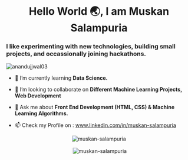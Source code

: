 ### <p><h1 align="center">Hello World :earth_asia:, I am Muskan Salampuria</h1>
<h3>I like experimenting with new technologies, building small projects, and occassionally joining hackathons.</h3></p>


<p align="left"> <img src="https://komarev.com/ghpvc/?username=anandujjwal03" alt="anandujjwal03" /> </p>

- 🌱 I’m currently learning <b>Data Science.</b>

- 👯 I’m looking to collaborate on <b>Different Machine Learning Projects, Web Development</b>

- 💬 Ask me about <b>Front End Development (HTML, CSS) & Machine Learning Algorithms.</b>

- 📫 Check my Profile on : www.linkedin.com/in/muskan-salampuria


<p align="center"><img align="center" src="https://github-readme-stats.vercel.app/api/top-langs/?username=muskan-salampuria&layout=compact&hide=html" alt="muskan-salampuria" /> </p>
<p align="center">&nbsp;<img align="center" src="https://github-readme-stats.vercel.app/api?username=muskan-salampuria&show_icons=true" alt="muskan-salampuria" /></p>
